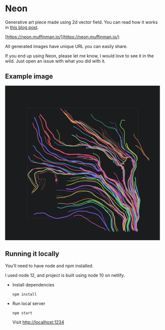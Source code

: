 # Neon

Generative art piece made using 2d vector field. You can read how it works in [this blog post](https://muffinman.io/neon-generative-art-piece-made-using-2d-vector-field/).

[https://neon.muffinman.io/](https://neon.muffinman.io/)

All generated images have unique URL you can easily share.

If you end up using Neon, please let me know, I would love to see it in the wild. Just open an issue with what you did with it.

## Example image

[![Image generated using Neon](example.svg)](https://neon.muffinman.io//#/false/15/15/50/50/110/5/k554ri7kipa/32fmz98huj9/qunuqveb03)

## Running it locally

You'll need to have node and npm installed.

I used node 12, and project is built using node 10 on netlify.

* Install dependencies
  ```
  npm install
  ```
* Run local server
  ```
  npm start
  ```

  Visit [http://localhost:1234](localhost:1234)
